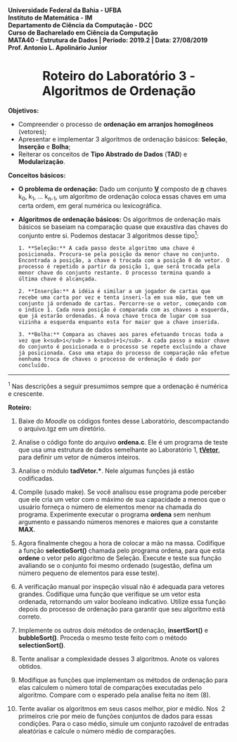 **Universidade Federal da Bahia - UFBA**<br>
**Instituto de Matemática - IM**<br>
**Departamento de Ciência da Computação - DCC**<br>
**Curso de Bacharelado em Ciência da Computação**<br>
**MATA40 - Estrutura de Dados | Período: 2019.2 | Data: 27/08/2019**<br>
**Prof. Antonio L. Apolinário Junior**

<h1 align="center">Roteiro do Laboratório 3 - Algoritmos de Ordenação</h1>

**Objetivos:**

-   Compreender o processo de **ordenação em arranjos homogêneos** (vetores);
-   Apresentar e implementar 3 algoritmos de ordenação básicos: **Seleção**, **Inserção** e **Bolha**;
-   Reiterar os conceitos de **Tipo Abstrado de Dados** (**TAD**) e **Modularização**.

**Conceitos básicos:**

-   **O problema de ordenação:**
    Dado um conjunto **<u>V</u>** composto de **<u>n</u>** chaves k<sub>0</sub>, k<sub>1</sub>, ... k<sub>n-1</sub>, um algoritmo de ordenação coloca essas chaves em uma certa ordem, em geral numérica ou lexicográfica.

-   **Algoritmos de ordenação básicos:**
    Os algoritmos de ordenação mais básicos se baseiam na comparação quase que exaustiva das chaves do conjunto entre si. Podemos destacar 3 algoritmos desse tipo<a href="#ftnt"><sup>1</sup></a>:

        1. **Seleção:** A cada passo deste algoritmo uma chave é posicionada. Procura-se pela posição da menor chave no conjunto. Encontrada a posição, a chave é trocada com a posição 0 do vetor. O processo é repetido a partir da posição 1, que será trocada pela menor chave do conjunto restante. O processo termina quando a última chave é alcançada.

        2. **Inserção:** A idéia é similar a um jogador de cartas que recebe uma carta por vez e tenta inseri-la em sua mão, que tem um conjunto já ordenado de cartas. Percorre-se o vetor, começando com o índice 1. Cada nova posição é comparada com as chaves a esquerda, que já estarão ordenadas. A nova chave troca de lugar com sua vizinha a esquerda enquanto esta for maior que a chave inserida.

        3. **Bolha:** Compara as chaves aos pares efetuando trocas toda a vez que k<sub>i</sub> > k<sub>i+1</sub>. A cada passo a maior chave do conjunto é posicionada e o processo se repete excluindo a chave já posicionada. Caso uma etapa do processo de comparação não efetue nenhuma troca de chaves o processo de ordenação é dado por concluído.

---

<sup id="ftnt">1</sup> Nas descrições a seguir presumimos sempre que a ordenação é numérica e crescente.

**Roteiro:**

1. Baixe do _Moodle_ os códigos fontes desse Laboratório, descompactando o arquivo.tgz em um diretório.

2. Analise o código fonte do arquivo **ordena.c**. Ele é um programa de teste que usa uma estrutura de dados semelhante ao Laboratório 1, **<u>tVetor</u>**, para definir um vetor de números inteiros.

3. Analise o módulo **tadVetor.\***. Nele algumas funções já estão codificadas.

4. Compile (usado make). Se você analisou esse programa pode perceber que ele cria um vetor com o máximo de sua capacidade a menos que o usuário forneça o número de elementos menor na chamada do programa. Experimente executar o programa **ordena** sem nenhum argumento e passando números menores e maiores que a constante **MAX**.

5. Agora finalmente chegou a hora de colocar a mão na massa. Codifique a função **selectioSort()** chamada pelo programa ordena, para que esta **ordene** o vetor pelo algoritmo de Seleção. Execute e teste sua função avaliando se o conjunto foi mesmo ordenado (sugestão, defina um número pequeno de elementos para esse teste).

6. A verificação manual por inspeção visual não é adequada para vetores grandes. Codifique uma função que verifique se um vetor esta ordenada, retornando um valor booleano indicativo. Utilize essa função depois do processo de ordenação para garantir que seu algoritmo está correto.

7. Implemente os outros dois métodos de ordenação, **insertSort()** e **bubbleSort()**. Proceda o mesmo teste feito com o método **selectionSort()**.

8. Tente analisar a complexidade desses 3 algoritmos. Anote os valores obtidos.

9. Modifique as funções que implementam os métodos de ordenação para elas calculem o número total de comparações executadas pelo algoritmo. Compare com o esperado pela analise feita no item (8).

10. Tente avaliar os algoritmos em seus casos melhor, pior e médio. Nos  2  primeiros crie por meio de funções conjuntos de dados para essas condições. Para o caso médio, simule um conjunto razoável de entradas aleatórias e calcule o número médio de comparações.

